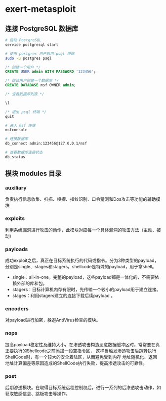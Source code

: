 # exert-metasploit

## 连接 PostgreSQL 数据库

```bash
# 启动 PostgreSQL
service postgresql start

# 使用 postgres 用户启用 psql 终端
sudo -u postgres psql
```

```sql
/* 创建一个用户 */
CREATE USER admin WITH PASSWORD '123456';

/* 给该用户创建一个数据库 */
CREATE DATABASE msf OWNER admin;

/* 查看数据库列表 */

\l

/* 退出 psql 终端 */
quit
```

```bash
# 进入 msf 终端
msfconsole

# 连接数据库
db_connect admin:123456@127.0.0.1/msf

# 查看数据库连接状态
db_status
```

## 模块 modules 目录

### auxiliary

负责执行信息收集、扫描、嗅探、指纹识别、口令猜测和Dos攻击等功能的辅助模块

### exploits

利用系统漏洞进行攻击的动作，此模块对应每一个具体漏洞的攻击方法（主动、被动） 

### payloads

成功exploit之后，真正在目标系统执行的代码或指令。分为3种类型的payload，分别是single、stages和stagers。shellcode是特殊的payload，用于拿shell。

- single：all-in-one。完整的payload，这些payload都是一体化的，不需要依赖外部的库和包。
- stagers：目标计算机内存有限时，先传输一个较小的payload用于建立连接。
- stages：利用stagers建立的连接下载后续payload 。

### encoders

对payload进行加密，躲避AntiVirus检查的模块。

### nops

提高payload稳定性及维持大小。在渗透攻击构造恶意数据缓冲区时，常常要在真正要执行的Shellcode之前添加一段空指令区， 这样当触发渗透攻击后跳转执行ShellCode时，有一个较大的安全着陆区，从而避免受到内存 地址随机化、返回地址计算偏差等原因造成的ShellCode执行失败，提高渗透攻击的可靠性。

### post

后期渗透模块。在取得目标系统远程控制权后，进行一系列的后渗透攻击动作，如获取敏感信息、跳板攻击等操作。
